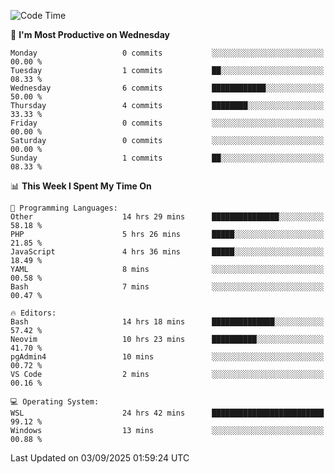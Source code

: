 <!--START_SECTION:waka-->
![Code Time](http://img.shields.io/badge/Code%20Time-5%2C714%20hrs%2023%20mins-blue)

📅 **I'm Most Productive on Wednesday** 

```text
Monday                   0 commits           ░░░░░░░░░░░░░░░░░░░░░░░░░   00.00 % 
Tuesday                  1 commits           ██░░░░░░░░░░░░░░░░░░░░░░░   08.33 % 
Wednesday                6 commits           ████████████░░░░░░░░░░░░░   50.00 % 
Thursday                 4 commits           ████████░░░░░░░░░░░░░░░░░   33.33 % 
Friday                   0 commits           ░░░░░░░░░░░░░░░░░░░░░░░░░   00.00 % 
Saturday                 0 commits           ░░░░░░░░░░░░░░░░░░░░░░░░░   00.00 % 
Sunday                   1 commits           ██░░░░░░░░░░░░░░░░░░░░░░░   08.33 % 
```


📊 **This Week I Spent My Time On** 

```text
💬 Programming Languages: 
Other                    14 hrs 29 mins      ███████████████░░░░░░░░░░   58.18 % 
PHP                      5 hrs 26 mins       █████░░░░░░░░░░░░░░░░░░░░   21.85 % 
JavaScript               4 hrs 36 mins       █████░░░░░░░░░░░░░░░░░░░░   18.49 % 
YAML                     8 mins              ░░░░░░░░░░░░░░░░░░░░░░░░░   00.58 % 
Bash                     7 mins              ░░░░░░░░░░░░░░░░░░░░░░░░░   00.47 % 

🔥 Editors: 
Bash                     14 hrs 18 mins      ██████████████░░░░░░░░░░░   57.42 % 
Neovim                   10 hrs 23 mins      ██████████░░░░░░░░░░░░░░░   41.70 % 
pgAdmin4                 10 mins             ░░░░░░░░░░░░░░░░░░░░░░░░░   00.72 % 
VS Code                  2 mins              ░░░░░░░░░░░░░░░░░░░░░░░░░   00.16 % 

💻 Operating System: 
WSL                      24 hrs 42 mins      █████████████████████████   99.12 % 
Windows                  13 mins             ░░░░░░░░░░░░░░░░░░░░░░░░░   00.88 % 
```


 Last Updated on 03/09/2025 01:59:24 UTC
<!--END_SECTION:waka-->
